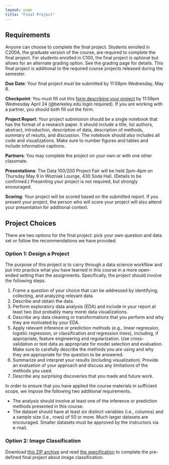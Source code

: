 ```yaml
---
layout: page
title: "Final Project"
---
```


## Requirements

Anyone can choose to complete the final project. Students enrolled in C200A, the
graduate version of the course, are required to complete the final project.
For students enrolled in C100, the final project is optional but allows for an
alternate grading option. See the grading page for details. This final project
is additional to the required course projects released during the semester.

**Due Date**: Your final project must be submitted by 11:59pm Wednesday, May 8.

**Checkpoint**: You must fill out this [form describing your
project](https://forms.gle/xiUZp8aAETuRkApr8) by 11:59pm Wednesday April 24
(@berkeley.edu login required). If you are working with a partner, you should
both fill out the form.

**Project Report**: Your project submission should be a single notebook that has
the format of a research paper. It should include a title, list authors,
abstract, introduction, description of data, description of methods, summary of
results, and discussion. The notebook should also includes all code and
visualizations. Make sure to number figures and tables and include informative
captions.

**Partners**:  You may complete the project on your own or with one other classmate.

**Presentations**: The Data 100/200 Project Fair will be held 2pm-4pm on
Thursday May 9 in Wozniak Lounge, 430 Soda Hall. (Details to be confirmed.)
Presenting your project is not required, but strongly encouraged.

**Scoring**: Your project will be scored based on the submitted report. If you
present your project, the person who will score your project will also attend
your presentation for additional context.

## Project Choices

There are two options for the final project: pick your own question and data set
or follow the recommendations we have provided.

### Option 1: Design a Project

The purpose of this project is to carry through a data science workflow and put into practice what you have learned in this course in a more open-ended setting than the assignments. Specifically, the project should involve the following steps.
1. Frame a question of your choice that can be addressed by identifying, collecting, and analyzing relevant data.
2. Describe and obtain the data.
3. Perform exploratory data analysis (EDA) and include in your report at least two (but probably many more) data visualizations.
4. Describe any data cleaning or transformations that you perform and why they are motivated by your EDA.
5. Apply relevant inference or prediction methods (e.g., linear regression, logistic regression, or classification and regression trees), including, if appropriate, feature engineering and regularization. Use cross-validation or test data as appropriate for model selection and evaluation. Make sure to carefully describe the methods you are using and why they are appropriate for the question to be answered.
6. Summarize and interpret your results (including visualization). Provide an evaluation of your approach and discuss any limitations of the methods you used.
7.  Describe any surprising discoveries that you made and future work.

In order to ensure that you have applied the course materials in sufficient scope, we impose the following two additional requirements.
* The analysis should involve at least one of the inference or prediction methods presented in this course.
* The dataset should have at least six distinct variables (i.e., columns) and a sample size (i.e., rows) of 50 or more. Much larger datasets are encouraged. Smaller datasets must be approved by the instructors via e-mail.

### Option 2: Image Classification

Download [this ZIP archive](assets/final_project.zip) and read [the specification](final_project.pdf) to complete the pre-defined final project about image classification.
